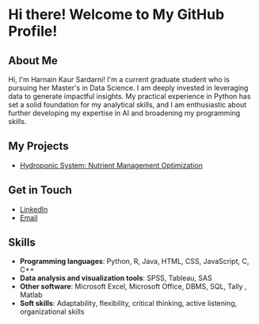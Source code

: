 # Hi there! Welcome to My GitHub Profile!

## About Me
Hi, I'm Harnain Kaur Sardarni! I'm a current graduate student who is pursuing her Master's in Data Science. I am deeply invested in leveraging data to generate impactful insights. My practical experience in Python has set a solid foundation for my analytical skills, and I am enthusiastic about further developing my expertise in AI and broadening my programming skills.

## My Projects
- [Hydroponic System: Nutrient Management Optimization](https://github.com/harnain13/Hydroponic-System-Nutrient-Management-Optimization)

## Get in Touch
- [LinkedIn](https://www.linkedin.com/in/harnain-kaur-22032001w13/)
- [Email](mailto:harnain13@gmail.com)

## Skills
- **Programming languages**: Python, R, Java, HTML, CSS, JavaScript, C, C++
- **Data analysis and visualization tools**: SPSS, Tableau, SAS 
- **Other software**: Microsoft Excel, Microsoft Office, DBMS, SQL, Tally , Matlab 
- **Soft skills**: Adaptability, flexibility, critical thinking, active listening, organizational skills
